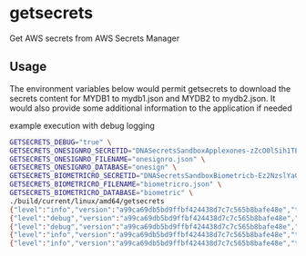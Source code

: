 # getsecrets

Get AWS secrets from AWS Secrets Manager

## Usage
The environment variables below would permit getsecrets to download the secrets content for MYDB1 to mydb1.json and MYDB2 to mydb2.json. It would also provide some additional information to the application if needed

example execution with debug logging
```bash
GETSECRETS_DEBUG="true" \
GETSECRETS_ONESIGNRO_SECRETID="DNASecretsSandboxApplexones-zZcO0lSih1TE" \
GETSECRETS_ONESIGNRO_FILENAME="onesignro.json" \
GETSECRETS_ONESIGNRO_DATABASE="onesign" \
GETSECRETS_BIOMETRICRO_SECRETID="DNASecretsSandboxBiometricb-Ez2NzslYaGgI" \
GETSECRETS_BIOMETRICRO_FILENAME="biometricro.json" \
GETSECRETS_BIOMETRICRO_DATABASE="biometric" \
./build/current/linux/amd64/getsecrets
{"level":"info","version":"a99ca69db5bd9ffbf424438d7c7c565b8bafe48e","time":"2023-10-18T06:24:12-04:00","message":"starting"}
{"level":"debug","version":"a99ca69db5bd9ffbf424438d7c7c565b8bafe48e","time":"2023-10-18T06:24:12-04:00","message":"will lookup DNASecretsSandboxBiometricb-Ez2NzslYaGgI for BIOMETRICRO and write it to biometricro.json"}
{"level":"debug","version":"a99ca69db5bd9ffbf424438d7c7c565b8bafe48e","time":"2023-10-18T06:24:12-04:00","message":"will lookup DNASecretsSandboxApplexones-zZcO0lSih1TE for ONESIGNRO and write it to onesignro.json"}
{"level":"info","version":"a99ca69db5bd9ffbf424438d7c7c565b8bafe48e","time":"2023-10-18T06:24:12-04:00","message":"wrote BIOMETRICRO - DNASecretsSandboxBiometricb-Ez2NzslYaGgI to biometricro.json"}
{"level":"info","version":"a99ca69db5bd9ffbf424438d7c7c565b8bafe48e","time":"2023-10-18T06:24:13-04:00","message":"wrote ONESIGNRO - DNASecretsSandboxApplexones-zZcO0lSih1TE to onesignro.json"}
```